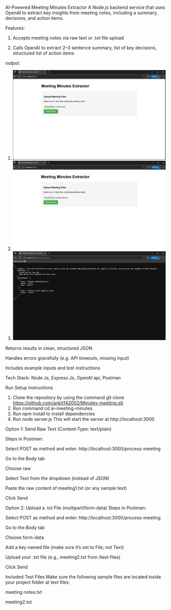 
AI-Powered Meeting Minutes Extractor
A Node.js backend service that uses OpenAI to extract key insights from meeting notes, including a summary, decisions, and action items.

Features:
1. Accepts meeting notes via raw text or .txt file upload

2. Calls OpenAI to extract 2–3 sentence summary, list of key decisions, structured list of action items

output:
1. ![alt text](image.png)
2. ![alt text](image-1.png)
3. ![alt text](image-2.png)

Returns results in clean, structured JSON

Handles errors gracefully (e.g. API timeouts, missing input)

Includes example inputs and test instructions

Tech Stack: Node Js, Express Js, OpenAI api, Postman

Run Setup Instructions
1. Clone the repository by using the command git clone https://github.com/ankit142002/Minutes-meeting.git
2. Run command cd ai-meeting-minutes.
3. Run npm install to install dependencies
4. Run node server.js This will start the server at http://localhost:3000

Option 1: Send Raw Text (Content-Type: text/plain)

Steps in Postman:

Select POST as method and enter: http://localhost:3000/process-meeting

Go to the Body tab

Choose raw

Select Text from the dropdown (instead of JSON)

Paste the raw content of meeting1.txt (or any sample text)

Click Send

Option 2: Upload a .txt File (multipart/form-data)
Steps in Postman:

Select POST as method and enter: http://localhost:3000/process-meeting

Go to the Body tab

Choose form-data

Add a key named file (make sure it’s set to File, not Text)

Upload your .txt file (e.g., meeting2.txt from /test-files)

Click Send

Included Test Files
Make sure the following sample files are located inside your project folder at text files:

meeting notes.txt

meeting2.txt




